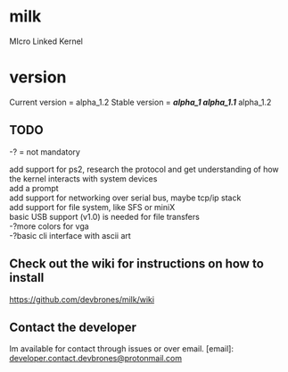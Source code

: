# milk
MIcro Linked Kernel
# version 
Current version = alpha_1.2
Stable version = ***alpha_1 alpha_1.1*** alpha_1.2
## TODO ##

-? = not mandatory 

add support for ps2, research the protocol and get understanding of how the kernel interacts with system devices\
add a prompt\
add support for networking over serial bus, maybe tcp/ip stack\
add support for file system, like SFS or miniX\
basic USB support (v1.0) is needed for file transfers\
-?more colors for vga\
-?basic cli interface with ascii art
## Check out the wiki for instructions on how to install
https://github.com/devbrones/milk/wiki
## Contact the developer
Im available for contact through issues or over email. 
[email]: developer.contact.devbrones@protonmail.com
